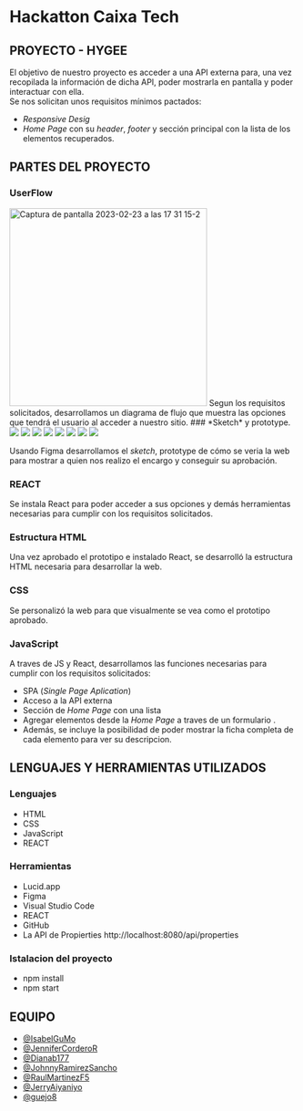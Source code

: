 # Hackatton Caixa Tech 
## PROYECTO  - HYGEE
 

El objetivo de nuestro proyecto es acceder a una API externa para, una vez recopilada la información de dicha API, poder mostrarla en pantalla y poder interactuar con ella.   
Se nos solicitan unos requisitos mínimos pactados:   
- *Responsive Desig*
- *Home Page* con su *header*, *footer* y sección principal con la lista de los elementos recuperados. 

## PARTES DEL PROYECTO
### UserFlow
  <img width="347" alt="Captura de pantalla 2023-02-23 a las 17 31 15-2" src="https://user-images.githubusercontent.com/116883797/220999210-cd961619-10f2-49fa-91f8-8e54ca804ee4.png">
Segun los requisitos solicitados, desarrollamos un diagrama de flujo que muestra las opciones que tendrá el usuario al acceder a nuestro sitio.
### *Sketch* y prototype.

<img src="https://user-images.githubusercontent.com/116883797/221000133-198c9566-a213-4019-baa8-26cecf892cb6.png">
<img src="https://user-images.githubusercontent.com/116883797/221000198-2bca1c84-83c8-4e64-ade1-618ca8278fd4.png">
<img src="https://user-images.githubusercontent.com/116883797/221000217-2a1a1424-7ebb-4be0-a5e8-157ff810ecdb.png">
<img src="https://user-images.githubusercontent.com/116883797/221000233-f91affa5-477c-4c3b-97a7-33044dc2bd15.png">
<img src="https://user-images.githubusercontent.com/116883797/220999839-7a80cb80-8e84-403c-9487-684e0e4bcd50.png">
<img src="https://user-images.githubusercontent.com/116883797/220999853-bfa937cc-87d9-4485-8ade-6c31b4806cd1.png">
<img src="https://user-images.githubusercontent.com/116883797/220999890-a7ae11be-b814-427e-b9b6-30ddb12db925.png">
<img src="https://user-images.githubusercontent.com/116883797/220999906-15f1b0a6-6435-4e13-9113-1f5f3f80493d.png">

Usando Figma desarrollamos el *sketch*, prototype de cómo se veria la web para mostrar a quien nos realizo el encargo y conseguir su aprobación.
### REACT
Se instala React para poder acceder a sus opciones y demás herramientas necesarias para cumplir con los requisitos solicitados.
### Estructura HTML
Una vez aprobado el prototipo e instalado React, se desarrolló la estructura HTML necesaria para desarrollar la web.
### CSS
Se personalizó la web para que visualmente se vea como el prototipo aprobado.
### JavaScript
A traves de JS y React, desarrollamos las funciones necesarias para cumplir con los requisitos solicitados:
- SPA (*Single Page Aplication*)
- Acceso a la API externa
- Sección de *Home Page* con una lista 
- Agregar elementos desde la *Home Page* a traves de un formulario .
- Además, se incluye la posibilidad de poder mostrar la ficha completa de cada elemento para ver su descripcion.
## LENGUAJES Y HERRAMIENTAS UTILIZADOS
### Lenguajes
- HTML
- CSS
- JavaScript
- REACT
### Herramientas
- Lucid.app
- Figma
- Visual Studio Code
- REACT
- GitHub
- La API de  Propierties http://localhost:8080/api/properties
### Istalacion del proyecto
- npm install
- npm start
## EQUIPO
- [@IsabelGuMo](https://github.com/IsabelGuMo)
- [@JenniferCorderoR](https://github.com/JenniferCorderoR)
- [@Dianab177](https://github.com/Dianab177)
- [@JohnnyRamirezSancho](https://github.com/JohnnyRamirezSancho)
- [@RaulMartinezF5](https://github.com/RaulMartinezF5)
- [@JerryAiyaniyo](https://github.com/JerryAiyaniyo)
- [@guejo8](https://github.com/guejo8)
